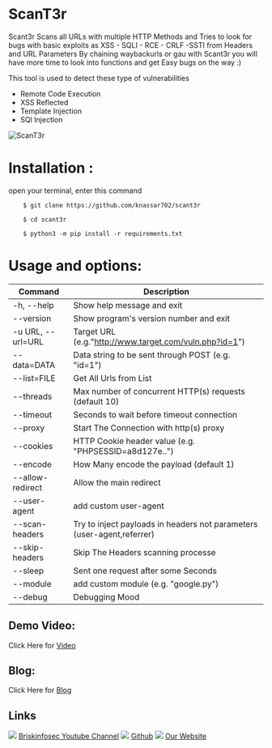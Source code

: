 ScanT3r
============
Scant3r Scans all URLs with multiple HTTP Methods and Tries to look for bugs with basic exploits as XSS - SQLI - RCE - CRLF -SSTI from Headers and URL Parameters By chaining waybackurls or gau with Scant3r you will have more time to look into functions and get Easy bugs on the way :)

This tool is used to detect these type of vulnerabilities
- Remote Code Execution
- XSS Reflected
- Template Injection
- SQl Injection

![ScanT3r](https://www.briskinfosec.com/assets/tooloftheday/127.jpg)

# Installation : 
 open your terminal, enter this command

        $ git clone https://github.com/knassar702/scant3r

        $ cd scant3r

        $ python3 -m pip install -r requirements.txt


# Usage and options:
|  Command | Description   |
| ------------ | ------------ |
| -h, --help                     |    Show help message and exit |
|  --version                     |    Show program's version number and exit |
|  -u URL, --url=URL      |    Target URL (e.g."http://www.target.com/vuln.php?id=1") |
|  --data=DATA               |    Data string to be sent through POST (e.g. "id=1") |
|  --list=FILE                    |    Get All Urls from List |
|  --threads                     |    Max number of concurrent HTTP(s) requests (default 10) |
|  --timeout                    |    Seconds to wait before timeout connection |
|  --proxy                        |    Start The Connection with http(s) proxy |
|  --cookies                    |    HTTP Cookie header value (e.g. "PHPSESSID=a8d127e..") |
|   --encode                    |    How Many encode the payload (default 1) |
|   --allow-redirect        |    Allow the main redirect |
|  --user-agent              |    add custom user-agent |
|  --scan-headers         |    Try to inject payloads in headers not parameters (user-agent,referrer) |
|  --skip-headers          |    Skip The Headers scanning processe |
|  --sleep                       |    Sent one request after some Seconds |
|  --module                   |    add custom module (e.g. "google.py") |
|  --debug                     |    Debugging Mood |

Demo Video:
-----------------
Click Here for [Video](https://www.youtube.com/watch?v=vFhsqjKz2F8 "Video")

Blog: 
--------------
Click Here for [Blog](https://briskinfosec.com//assets/tooloftheday/127.jpg "Blog")

Links
----------------
![ ](https://img.icons8.com/color/15/000000/youtube-play.png) [Briskinfosec Youtube Channel](https://www.youtube.com/channel/UCcPmqqYETcO_7-6p_uUsF1w "Briskinfosec Youtube Channel")
 ![ ](https://img.icons8.com/glyph-neue/15/000000/github.png) [Github](https://github.com/briskinfosec "Github") 
![ ](https://img.icons8.com/ios/15/000000/internet--v2.png) [Our Website](https://www.briskinfosec.com/ "Our Website")
